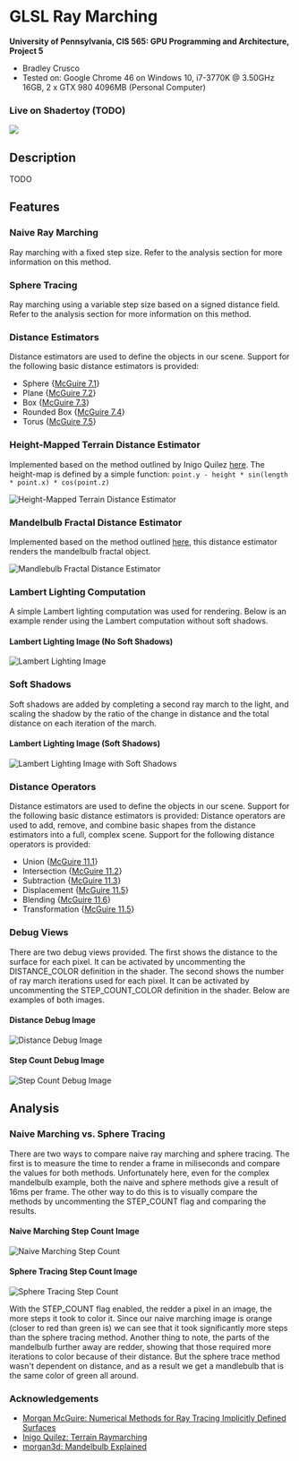 # GLSL Ray Marching

**University of Pennsylvania, CIS 565: GPU Programming and Architecture, Project 5**

* Bradley Crusco
* Tested on: Google Chrome 46 on Windows 10, i7-3770K @ 3.50GHz 16GB, 2 x GTX 980 4096MB (Personal Computer)

### Live on Shadertoy (TODO)

[![](img/thumb.png)](https://www.shadertoy.com/view/TODO)

## Description

TODO

## Features

### Naive Ray Marching

Ray marching with a fixed step size. Refer to the analysis section for more information on this method.

### Sphere Tracing

Ray marching using a variable step size based on a signed distance field. Refer to the analysis section for more information on this method.

### Distance Estimators
Distance estimators are used to define the objects in our scene. Support for the following basic distance estimators is provided:
* Sphere {[McGuire 7.1](http://graphics.cs.williams.edu/courses/cs371/f14/reading/implicit.pdf)}
* Plane {[McGuire 7.2](http://graphics.cs.williams.edu/courses/cs371/f14/reading/implicit.pdf)}
* Box {[McGuire 7.3](http://graphics.cs.williams.edu/courses/cs371/f14/reading/implicit.pdf)}
* Rounded Box {[McGuire 7.4](http://graphics.cs.williams.edu/courses/cs371/f14/reading/implicit.pdf)}
* Torus {[McGuire 7.5](http://graphics.cs.williams.edu/courses/cs371/f14/reading/implicit.pdf)}


### Height-Mapped Terrain Distance Estimator

Implemented based on the method outlined by Inigo Quilez [here](http://www.iquilezles.org/www/articles/terrainmarching/terrainmarching.htm). The height-map is defined by a simple function: ```point.y - height * sin(length * point.x) * cos(point.z)```

![](img/terrain.png "Height-Mapped Terrain Distance Estimator")

### Mandelbulb Fractal Distance Estimator

Implemented based on the method outlined [here](https://www.shadertoy.com/view/XsXXWS), this distance estimator renders the mandelbulb fractal object.

![](img/mandlebulb.png "Mandlebulb Fractal Distance Estimator")

### Lambert Lighting Computation
A simple Lambert lighting computation was used for rendering. Below is an example render using the Lambert computation without soft shadows.

#### Lambert Lighting Image (No Soft Shadows)
![](img/lambert.png "Lambert Lighting Image")

### Soft Shadows
Soft shadows are added by completing a second ray march to the light, and scaling the shadow by the ratio of the change in distance and the total distance on each iteration of the march.

#### Lambert Lighting Image (Soft Shadows)
![](img/soft_shadows.png "Lambert Lighting Image with Soft Shadows")

### Distance Operators

Distance estimators are used to define the objects in our scene. Support for the following basic distance estimators is provided:
Distance operators are used to add, remove, and combine basic shapes from the distance estimators into a full, complex scene. Support for the following distance operators is provided:

* Union {[McGuire 11.1](http://graphics.cs.williams.edu/courses/cs371/f14/reading/implicit.pdf)}
* Intersection {[McGuire 11.2](http://graphics.cs.williams.edu/courses/cs371/f14/reading/implicit.pdf)}
* Subtraction {[McGuire 11.3](http://graphics.cs.williams.edu/courses/cs371/f14/reading/implicit.pdf)}
* Displacement {[McGuire 11.5](http://graphics.cs.williams.edu/courses/cs371/f14/reading/implicit.pdf)}
* Blending {[McGuire 11.6](http://graphics.cs.williams.edu/courses/cs371/f14/reading/implicit.pdf)}
* Transformation {[McGuire 11.5](http://graphics.cs.williams.edu/courses/cs371/f14/reading/implicit.pdf)}

### Debug Views
There are two debug views provided. The first shows the distance to the surface for each pixel. It can be activated by uncommenting the DISTANCE_COLOR definition in the shader. The second shows the number of ray march iterations used for each pixel. It can be activated by uncommenting the STEP_COUNT_COLOR definition in the shader. Below are examples of both images.

#### Distance Debug Image
![](img/distance_color.png "Distance Debug Image")

#### Step Count Debug Image
![](img/step_count_color.png "Step Count Debug Image")

## Analysis

### Naive Marching vs. Sphere Tracing
There are two ways to compare naive ray marching and sphere tracing. The first is to measure the time to render a frame in miliseconds and compare the values for both methods. Unfortunately here, even for the complex mandelbulb example, both the naive and sphere methods give a result of 16ms per frame. The other way to do this is to visually compare the methods by uncommenting the STEP_COUNT flag and comparing the results.

#### Naive Marching Step Count Image
![](img/naive_step.png "Naive Marching Step Count")

#### Sphere Tracing Step Count Image
![](img/sphere_step.png "Sphere Tracing Step Count")

With the STEP_COUNT flag enabled, the redder a pixel in an image, the more steps it took to color it. Since our naive marching image is orange (closer to red than green is) we can see that it took significantly more steps than the sphere tracing method. Another thing to note, the parts of the mandelbulb further away are redder, showing that those required more iterations to color because of their distance. But the sphere trace method wasn't dependent on distance, and as a result we get a mandlebulb that is the same color of green all around.

### Acknowledgements
* [Morgan McGuire: Numerical Methods for Ray Tracing Implicitly Defined Surfaces](http://graphics.cs.williams.edu/courses/cs371/f14/reading/implicit.pdf)
* [Inigo Quilez: Terrain Raymarching](http://www.iquilezles.org/www/articles/terrainmarching/terrainmarching.htm)
* [morgan3d: Mandelbulb Explained](https://www.shadertoy.com/view/XsXXWS)
